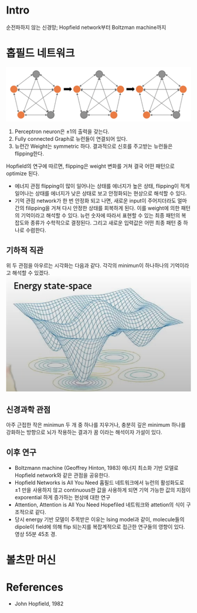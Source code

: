 # Intro
순전파하지 않는 신경망; Hopfield network부터 Boltzman machine까지


# 홉필드 네트워크
![](hopfield-network.png)
1. Perceptron neuron은 $\pm 1$의 출력을 갖는다.
2. Fully connected Graph로 뉴런들이 연결되어 있다.
3. 뉴런간 Weight는 symmetric 하다.
결과적으로 신호를 주고받는 뉴런들은 flipping한다.

Hopfield의 연구에 따르면, flipping은 weight 변화를 거쳐 결국 어떤 패턴으로 optimize 된다.
- 에너지 관점
	flipping이 많이 일어나는 상태를 에너지가 높은 상태, flipping이 적게 일어나는 상태를 에너지가 낮은 상태로 보고 안정화되는 현상으로 해석할 수 있다.
- 기억 관점
	network가 한 번 안정화 되고 나면, 새로운 input이 주어지더라도 얼마간의 filipping을 거쳐 다시 안정한 상태를 회복하게 된다. 이를 weight에 의한 패턴의 기억이라고 해석할 수 있다. 뉴런 숫자에 따라서 표현할 수 있는 최종 패턴의 복잡도와 종류가 수학적으로 결정된다. 그리고 새로운 입력값은 어떤 최종 패턴 중 하나로 수렴한다.


## 기하적 직관
위 두 관점을 아우르는 시각화는 다음과 같다. 각각의 minimun이 하나하나의 기억이라고 해석할 수 있겠다.
![](energy-state-space.png)


## 신경과학 관점
아주 근접한 작은 minimun 두 개 중 하나를 지우거나, 충분히 깊은 minimum 하나를 강화하는 방향으로 뇌가 작용하는 결과가 꿈 이라는 해석이자 가설이 있다.


## 이후 연구
- Boltzmann machine (Geoffrey Hinton, 1983)
	에너지 최소화 기반 모델로 Hopfield network와 같은 관점을 공유한다.
- Hopfield Networks is All You Need
  홉필드 네트워크에서 뉴런의 활성화도로 $\pm 1$ 만을 사용하지 않고 continuous한 값을 사용하게 되면 기억 가능한 값의 지점이 exporential 하게 증가하는 현상에 대한 연구
- Attention, Attention is All You Need
  Hopefiled 네트워크와 attetion의 식이 구조적으로 같다.
- 당시 energy 기반 모델이 주목받은 이유는 Ising model과 같이, molecule들의 dipole이 field에 의해 flip 되는지를 복잡계적으로 접근한 연구들의 영향이 있다. 영상 55분 45초 경.


# 볼츠만 머신


# References
- John Hopfield, 1982